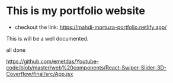 # This is my portfolio website

- checkout the link: https://mahdi-mortuza-portfolio.netlify.app/

This is will be a well documented.

all done

https://github.com/emetdas/Youtube-code/blob/master/web%20components/React-Swiper-Slider-3D-Coverflow/final/src/App.jsx
